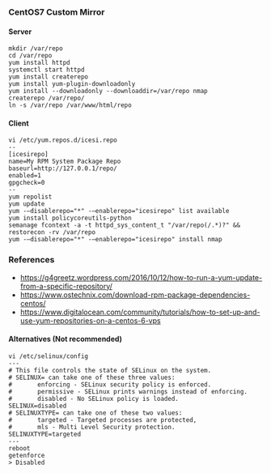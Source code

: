 ### CentOS7 Custom Mirror

#### Server
```
mkdir /var/repo
cd /var/repo
yum install httpd
systemctl start httpd
yum install createrepo
yum install yum-plugin-downloadonly
yum install --downloadonly --downloaddir=/var/repo nmap
createrepo /var/repo/
ln -s /var/repo /var/www/html/repo 
```

#### Client
```
vi /etc/yum.repos.d/icesi.repo
--
[icesirepo]
name=My RPM System Package Repo
baseurl=http://127.0.0.1/repo/
enabled=1
gpgcheck=0
--
yum repolist
yum update
yum -—disablerepo="*" -—enablerepo="icesirepo" list available
yum install policycoreutils-python
semanage fcontext -a -t httpd_sys_content_t "/var/repo(/.*)?" && restorecon -rv /var/repo
yum -—disablerepo="*" -—enablerepo="icesirepo" install nmap
```

### References
* https://g4greetz.wordpress.com/2016/10/12/how-to-run-a-yum-update-from-a-specific-repository/
* https://www.ostechnix.com/download-rpm-package-dependencies-centos/
* https://www.digitalocean.com/community/tutorials/how-to-set-up-and-use-yum-repositories-on-a-centos-6-vps

#### Alternatives (Not recommended)
```
vi /etc/selinux/config
---
# This file controls the state of SELinux on the system.
# SELINUX= can take one of these three values:
#       enforcing - SELinux security policy is enforced.
#       permissive - SELinux prints warnings instead of enforcing.
#       disabled - No SELinux policy is loaded.
SELINUX=disabled
# SELINUXTYPE= can take one of these two values:
#       targeted - Targeted processes are protected,
#       mls - Multi Level Security protection.
SELINUXTYPE=targeted
---
reboot
getenforce
> Disabled
```

